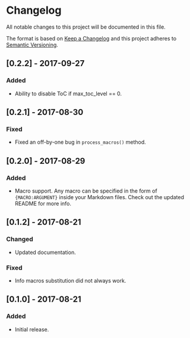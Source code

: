 # Changelog
All notable changes to this project will be documented in this file.

The format is based on [Keep a Changelog](http://keepachangelog.com/en/1.0.0/)
and this project adheres to [Semantic Versioning](http://semver.org/spec/v2.0.0.html).

## [0.2.2] - 2017-09-27
### Added
- Ability to disable ToC if max_toc_level == 0.

## [0.2.1] - 2017-08-30
### Fixed
- Fixed an off-by-one bug in `process_macros()` method.

## [0.2.0] - 2017-08-29
### Added
- Macro support. Any macro can be specified in the form of `{MACRO:ARGUMENT}` inside your Markdown files.
  Check out the updated README for more info.

## [0.1.2] - 2017-08-21
### Changed
- Updated documentation.

### Fixed
- Info macros substitution did not always work.

## [0.1.0] - 2017-08-21
### Added
- Initial release.
